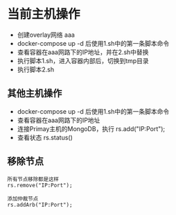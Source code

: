# 当前主机操作
* 创建overlay网络 aaa
* docker-compose up -d 后使用1.sh中的第一条脚本命令
* 查看容器在aaa网路下的IP地址，并在2.sh中替换
* 执行脚本1.sh，进入容器内部后，切换到tmp目录
* 执行脚本2.sh

## 其他主机操作
* docker-compose up -d 后使用1.sh中的第一条脚本命令
* 查看容器在aaa网路下的IP地址
* 连接Primay主机的MongoDB，执行 rs.add("IP:Port");
* 查看状态 rs.status()

## 移除节点

```
所有节点移除都是这样
rs.remove("IP:Port");

添加仲裁节点
rs.addArb("IP:Port");
```
